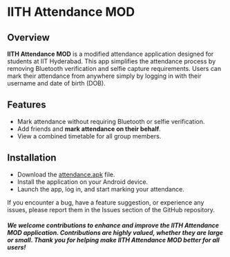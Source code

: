 # IITH Attendance MOD

## Overview

**IITH Attendance MOD** is a modified attendance application designed for students at IIT Hyderabad. This app simplifies the attendance process by removing Bluetooth verification and selfie capture requirements. Users can mark their attendance from anywhere simply by logging in with their username and date of birth (DOB).

## Features

- Mark attendance without requiring Bluetooth or selfie verification.
- Add friends and **mark attendance on their behalf**.
- View a combined timetable for all group members.

## Installation

- Download the [attendance.apk](https://github.com/VigilantCode/IITH-Attendance-Mod-App/releases/download/attendance-app/attendance.apk) file.
- Install the application on your Android device.
- Launch the app, log in, and start marking your attendance.

If you encounter a bug, have a feature suggestion, or experience any issues, please report them in the Issues section of the GitHub repository. 

##### We welcome contributions to enhance and improve the IITH Attendance MOD application. Contributions are highly valued, whether they are large or small. Thank you for helping make IITH Attendance MOD better for all users!
